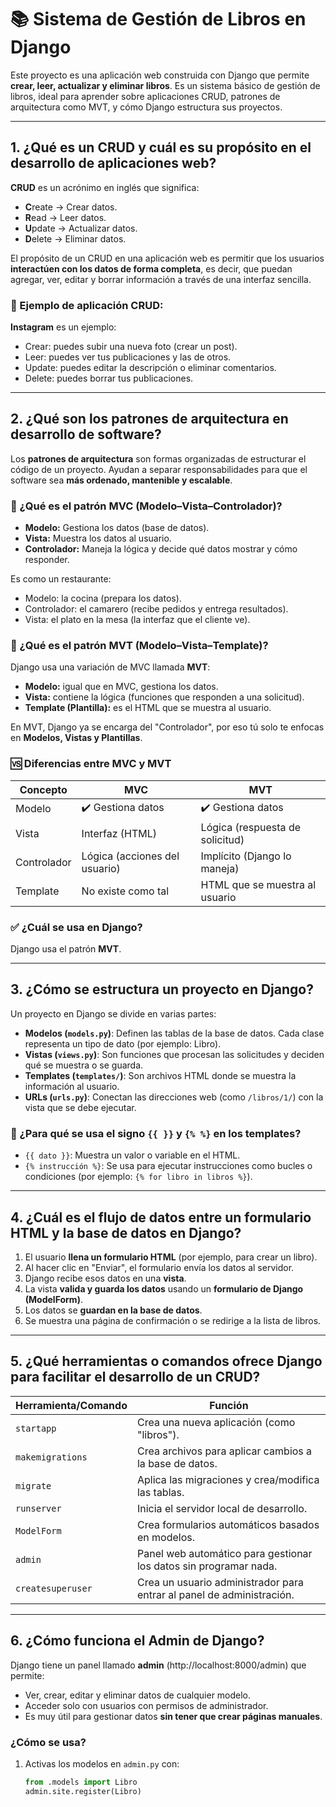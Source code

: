 # 📚 Sistema de Gestión de Libros en Django

Este proyecto es una aplicación web construida con Django que permite **crear, leer, actualizar y eliminar libros**. Es un sistema básico de gestión de libros, ideal para aprender sobre aplicaciones CRUD, patrones de arquitectura como MVT, y cómo Django estructura sus proyectos.

---

## 1. ¿Qué es un CRUD y cuál es su propósito en el desarrollo de aplicaciones web?

**CRUD** es un acrónimo en inglés que significa:

- **C**reate → Crear datos.
- **R**ead → Leer datos.
- **U**pdate → Actualizar datos.
- **D**elete → Eliminar datos.

El propósito de un CRUD en una aplicación web es permitir que los usuarios **interactúen con los datos de forma completa**, es decir, que puedan agregar, ver, editar y borrar información a través de una interfaz sencilla.

### 🧩 Ejemplo de aplicación CRUD:
**Instagram** es un ejemplo:  
- Crear: puedes subir una nueva foto (crear un post).
- Leer: puedes ver tus publicaciones y las de otros.
- Update: puedes editar la descripción o eliminar comentarios.
- Delete: puedes borrar tus publicaciones.

---

## 2. ¿Qué son los patrones de arquitectura en desarrollo de software?

Los **patrones de arquitectura** son formas organizadas de estructurar el código de un proyecto. Ayudan a separar responsabilidades para que el software sea **más ordenado, mantenible y escalable**.

### 📌 ¿Qué es el patrón MVC (Modelo–Vista–Controlador)?

- **Modelo:** Gestiona los datos (base de datos).
- **Vista:** Muestra los datos al usuario.
- **Controlador:** Maneja la lógica y decide qué datos mostrar y cómo responder.

Es como un restaurante:
- Modelo: la cocina (prepara los datos).
- Controlador: el camarero (recibe pedidos y entrega resultados).
- Vista: el plato en la mesa (la interfaz que el cliente ve).

### 📌 ¿Qué es el patrón MVT (Modelo–Vista–Template)?

Django usa una variación de MVC llamada **MVT**:

- **Modelo:** igual que en MVC, gestiona los datos.
- **Vista:** contiene la lógica (funciones que responden a una solicitud).
- **Template (Plantilla):** es el HTML que se muestra al usuario.

En MVT, Django ya se encarga del "Controlador", por eso tú solo te enfocas en **Modelos, Vistas y Plantillas**.

### 🆚 Diferencias entre MVC y MVT

| Concepto | MVC | MVT |
|----------|-----|-----|
| Modelo   | ✔️ Gestiona datos | ✔️ Gestiona datos |
| Vista    | Interfaz (HTML) | Lógica (respuesta de solicitud) |
| Controlador | Lógica (acciones del usuario) | Implícito (Django lo maneja) |
| Template | No existe como tal | HTML que se muestra al usuario |

### ✅ ¿Cuál se usa en Django?
Django usa el patrón **MVT**.

---

## 3. ¿Cómo se estructura un proyecto en Django?

Un proyecto en Django se divide en varias partes:

- **Modelos (`models.py`)**: Definen las tablas de la base de datos. Cada clase representa un tipo de dato (por ejemplo: Libro).
- **Vistas (`views.py`)**: Son funciones que procesan las solicitudes y deciden qué se muestra o se guarda.
- **Templates (`templates/`)**: Son archivos HTML donde se muestra la información al usuario.
- **URLs (`urls.py`)**: Conectan las direcciones web (como `/libros/1/`) con la vista que se debe ejecutar.

### 🧠 ¿Para qué se usa el signo `{{ }}` y `{% %}` en los templates?

- `{{ dato }}`: Muestra un valor o variable en el HTML.
- `{% instrucción %}`: Se usa para ejecutar instrucciones como bucles o condiciones (por ejemplo: `{% for libro in libros %}`).

---

## 4. ¿Cuál es el flujo de datos entre un formulario HTML y la base de datos en Django?

1. El usuario **llena un formulario HTML** (por ejemplo, para crear un libro).
2. Al hacer clic en "Enviar", el formulario envía los datos al servidor.
3. Django recibe esos datos en una **vista**.
4. La vista **valida y guarda los datos** usando un **formulario de Django (ModelForm)**.
5. Los datos se **guardan en la base de datos**.
6. Se muestra una página de confirmación o se redirige a la lista de libros.

---

## 5. ¿Qué herramientas o comandos ofrece Django para facilitar el desarrollo de un CRUD?

| Herramienta/Comando | Función |
|---------------------|---------|
| `startapp`          | Crea una nueva aplicación (como "libros"). |
| `makemigrations`    | Crea archivos para aplicar cambios a la base de datos. |
| `migrate`           | Aplica las migraciones y crea/modifica las tablas. |
| `runserver`         | Inicia el servidor local de desarrollo. |
| `ModelForm`         | Crea formularios automáticos basados en modelos. |
| `admin`             | Panel web automático para gestionar los datos sin programar nada. |
| `createsuperuser`   | Crea un usuario administrador para entrar al panel de administración. |

---

## 6. ¿Cómo funciona el Admin de Django?

Django tiene un panel llamado **admin** (http://localhost:8000/admin) que permite:

- Ver, crear, editar y eliminar datos de cualquier modelo.
- Acceder solo con usuarios con permisos de administrador.
- Es muy útil para gestionar datos **sin tener que crear páginas manuales**.

### ¿Cómo se usa?

1. Activas los modelos en `admin.py` con:
   ```python
   from .models import Libro
   admin.site.register(Libro)
